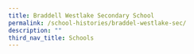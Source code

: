 ```yaml
---
title: Braddell Westlake Secondary School
permalink: /school-histories/braddel-westlake-sec/
description: ""
third_nav_title: Schools
---
```


